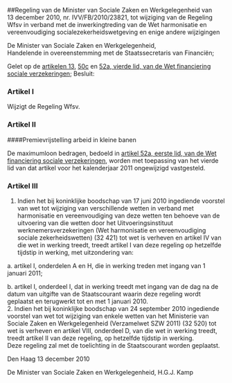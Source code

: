 <meta http-equiv='Content-Type' content='text/html; charset=utf-8' />

##Regeling van de Minister van Sociale Zaken en Werkgelegenheid van 13 december 2010, nr. IVV/FB/2010/23821, tot wijziging van de Regeling Wfsv in verband met de inwerkingtreding van de Wet harmonisatie en vereenvoudiging socialezekerheidswetgeving en enige andere wijzigingen

De Minister van Sociale Zaken en Werkgelegenheid,  
Handelende in overeenstemming met de Staatssecretaris van Financiën;

Gelet op de [artikelen 13](../../../../../../../../../../wet/wet/financiering/sociale/verzekeringen/BWBR0017745/README.md), [50c](../../../../../../../../../../wet/wet/financiering/sociale/verzekeringen/BWBR0017745/README.md) en [52a, vierde lid, van de Wet financiering sociale verzekeringen](../../../../../../../../../../wet/wet/financiering/sociale/verzekeringen/BWBR0017745/README.md);
Besluit:    

### Artikel  I  

Wijzigt de Regeling Wfsv.

### Artikel  II  

####Premievrijstelling arbeid in kleine banen

De maximumloon bedragen, bedoeld in [artikel 52a, eerste lid, van de Wet financiering sociale verzekeringen](../../../../../../../../../../wet/wet/financiering/sociale/verzekeringen/BWBR0017745/README.md), worden met toepassing van het vierde lid van dat artikel voor het kalenderjaar 2011 ongewijzigd vastgesteld. 

### Artikel  III  

1.  Indien het bij koninklijke boodschap van 17 juni 2010 ingediende voorstel van wet tot wijziging van verschillende wetten in verband met harmonisatie en vereenvoudiging van deze wetten ten behoeve van de uitvoering van die wetten door het Uitvoeringsinstituut werknemersverzekeringen (Wet harmonisatie en vereenvoudiging sociale zekerheidswetten) (32 421) tot wet is verheven en artikel IV van die wet in werking treedt, treedt artikel I van deze regeling op hetzelfde tijdstip in werking, met uitzondering van: 

a. artikel I, onderdelen A en H, die in werking treden met ingang van 1 januari 2011;  

b. artikel I, onderdeel I, dat in werking treedt met ingang van de dag na de datum van uitgifte van de Staatscourant waarin deze regeling wordt geplaatst en terugwerkt tot en met 1 januari 2010.     
2.  Indien het bij koninklijke boodschap van 24 september 2010 ingediende voorstel van wet tot wijziging van enkele wetten van het Ministerie van Sociale Zaken en Werkgelegenheid (Verzamelwet SZW 2011) (32 520) tot wet is verheven en artikel VIII, onderdeel D, van die wet in werking treedt, treedt artikel II van deze regeling, op hetzelfde tijdstip in werking.  
Deze regeling zal met de toelichting in de Staatscourant worden geplaatst.   

Den Haag 
13 december 2010   

De 
Minister van Sociale Zaken en Werkgelegenheid, 
H.G.J. Kamp     
